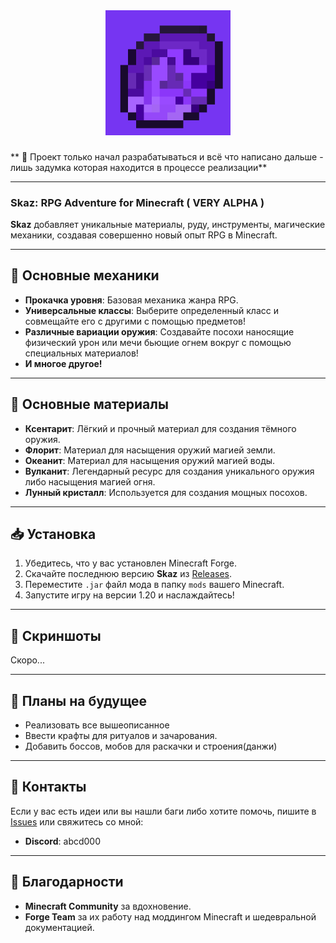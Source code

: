 <div align="center">
  <img src="logo.png" alt="skaz" width="200">
</div>

###

** 🛑 Проект только начал разрабатываться и всё что написано дальше - лишь задумка которая находится в процессе реализации**

---

### Skaz: RPG Adventure for Minecraft ( VERY ALPHA )

**Skaz** добавляет уникальные материалы, руду, инструменты, магические механики, создавая совершенно новый опыт RPG в Minecraft.

---

## 🎲 Основные механики
- **Прокачка уровня**: Базовая механика жанра RPG.
- **Универсальные классы**: Выберите определенный класс и совмещайте его с другими с помощью предметов!
- **Различные вариации оружия**: Создавайте посохи наносящие физический урон или мечи бьющие огнем вокруг с помощью специальных материалов!
- **И многое другое!**

---

## 🌟 Основные материалы
- **Ксентарит**: Лёгкий и прочный материал для создания тёмного оружия.
- **Флорит**: Материал для насыщения оружий магией земли.
- **Океанит**: Материал для насыщения оружий магией воды.
- **Вулканит**: Легендарный ресурс для создания уникального оружия либо насыщения магией огня.
- **Лунный кристалл**: Используется для создания мощных посохов.

---

## 📥 Установка
1. Убедитесь, что у вас установлен Minecraft Forge.
2. Скачайте последнюю версию **Skaz** из [Releases](https://github.com/ovelwe/skaz/releases).
3. Переместите `.jar` файл мода в папку `mods` вашего Minecraft.
4. Запустите игру на версии 1.20 и наслаждайтесь!

---

## 📸 Скриншоты
Скоро...

---

## 📜 Планы на будущее
- Реализовать все вышеописанное
- Ввести крафты для ритуалов и зачарования.
- Добавить боссов, мобов для раскачки и строения(данжи)

---

## 📧 Контакты
Если у вас есть идеи или вы нашли баги либо хотите помочь, пишите в [Issues](https://github.com/ovelwe/skaz/issues) или свяжитесь со мной:
- **Discord**: abcd000

---

## 💖 Благодарности
- **Minecraft Community** за вдохновение.
- **Forge Team** за их работу над моддингом Minecraft и шедевральной документацией.

